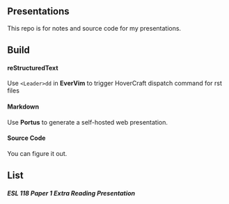 ## Presentations

This repo is for notes and source code for my presentations.

## Build
#### reStructuredText
Use `<Leader>dd` in **EverVim** to trigger HoverCraft dispatch command for rst files
#### Markdown
Use **Portus** to generate a self-hosted web presentation.
#### Source Code
You can figure it out.

## List
##### ESL 118 Paper 1 Extra Reading Presentation

